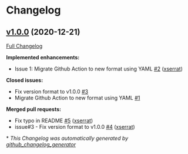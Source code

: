 # Changelog

## [v1.0.0](https://github.com/xserrat/pr-jira-properties-labeler/tree/v1.0.0) (2020-12-21)

[Full Changelog](https://github.com/xserrat/pr-jira-properties-labeler/compare/6a76e1263dee8f3f5ea6b6b0cc6b902f5e41d571...v1.0.0)

**Implemented enhancements:**

- Issue 1: Migrate Github Action to new format using YAML  [\#2](https://github.com/xserrat/pr-jira-properties-labeler/pull/2) ([xserrat](https://github.com/xserrat))

**Closed issues:**

- Fix version format to v1.0.0 [\#3](https://github.com/xserrat/pr-jira-properties-labeler/issues/3)
- Migrate Github Action to new format using YAML [\#1](https://github.com/xserrat/pr-jira-properties-labeler/issues/1)

**Merged pull requests:**

- Fix typo in README [\#5](https://github.com/xserrat/pr-jira-properties-labeler/pull/5) ([xserrat](https://github.com/xserrat))
- issue\#3 - Fix version format to v1.0.0 [\#4](https://github.com/xserrat/pr-jira-properties-labeler/pull/4) ([xserrat](https://github.com/xserrat))



\* *This Changelog was automatically generated by [github_changelog_generator](https://github.com/github-changelog-generator/github-changelog-generator)*
